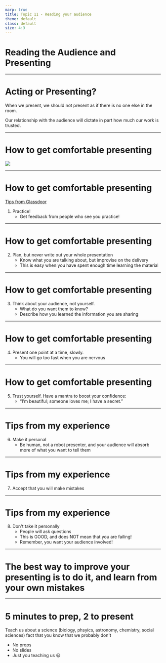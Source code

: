 ```yaml
---
marp: true
title: Topic 11 - Reading your audience
theme: default
class: default
size: 4:3
---
```


# Reading the Audience and Presenting

---

# Acting or Presenting?

When we present, we should not present as if there is no one else in the room. 

Our relationship with the audience will dictate in part how much our work is trusted.

---

# How to get comfortable presenting

[![](https://media2.giphy.com/media/8vkEKXvnXkyCZx8w6b/giphy.gif)](https://www.youtube.com/watch?v=tknXRyUEJtU)

---

# How to get comfortable presenting

[Tips from Glassdoor](https://www.glassdoor.com/blog/10-acting-tips-give-presentations/)


1. Practice!
    - Get feedback from people who see you practice!

---

# How to get comfortable presenting

2. Plan, but never write out your whole presentation
    - Know what you are talking about, but improvise on the delivery
    - This is easy when you have spent enough time learning the material

---

# How to get comfortable presenting

3. Think about your audience, not yourself.
    - What do you want them to know?
    - Describe how you learned the information you are sharing

---

# How to get comfortable presenting

4. Present one point at a time, slowly.
    - You will go too fast when you are nervous

---

# How to get comfortable presenting

5. Trust yourself. Have a mantra to boost your confidence:
    - “I’m beautiful; someone loves me; I have a secret.”

---

# Tips from my experience

6. Make it personal
    - Be human, not a robot presenter, and your audience will absorb more of what you want to tell them

---

# Tips from my experience

7. Accept that you will make mistakes

---

# Tips from my experience

8. Don't take it personally
    - People will ask questions
    - This is GOOD, and does NOT mean that you are failing!
    - Remember, you want your audience involved!

---

# The best way to improve your presenting is to do it, and learn from your own mistakes

---

# 5 minutes to prep, 2 to present

Teach us about a science (biology, phsyics, astronomy, chemistry, social sciences) fact that you know that we probably don't
- No props
- No slides
- Just you teaching us :smiley: